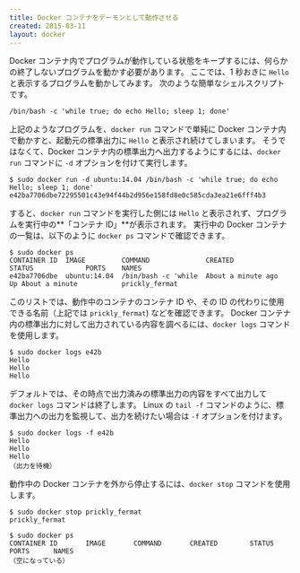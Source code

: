 ```yaml
---
title: Docker コンテナをデーモンとして動作させる
created: 2015-03-11
layout: docker
---
```


Docker コンテナ内でプログラムが動作している状態をキープするには、何らかの終了しないプログラムを動かす必要があります。
ここでは、1 秒おきに `Hello` と表示するプログラムを動かしてみます。
次のような簡単なシェルスクリプトです。

```
/bin/bash -c 'while true; do echo Hello; sleep 1; done'
```

上記のようなプログラムを、`docker run` コマンドで単純に Docker コンテナ内で動かすと、起動元の標準出力に `Hello` と表示され続けてしまいます。
そうではなくて、Docker コンテナ内の標準出力へ出力するようにするには、`docker run` コマンドに `-d` オプションを付けて実行します。

```
$ sudo docker run -d ubuntu:14.04 /bin/bash -c 'while true; do echo Hello; sleep 1; done'
e42ba7706dbe72295501c43e94f44b2d956e158fd8e0c585cda3ea21e6fff4b3
```

すると、`docker run` コマンドを実行した側には `Hello` と表示されず、プログラムを実行中の**「コンテナ ID」**が表示されます。
実行中の Docker コンテナの一覧は、以下のように `docker ps` コマンドで確認できます。

```
$ sudo docker ps
CONTAINER ID  IMAGE         COMMAND              CREATED              STATUS             PORTS    NAMES
e42ba7706dbe  ubuntu:14.04  /bin/bash -c 'while  About a minute ago   Up About a minute           prickly_fermat
```

このリストでは、動作中のコンテナのコンテナ ID や、その ID の代わりに使用できる名前（上記では `prickly_fermat`) などを確認できます。
Docker コンテナ内の標準出力に対して出力されている内容を調べるには、`docker logs` コマンドを使用します。

```
$ sudo docker logs e42b
Hello
Hello
Hello
```

デフォルトでは、その時点で出力済みの標準出力の内容をすべて出力して `docker logs` コマンドは終了します。
Linux の `tail -f` コマンドのように、標準出力への出力を監視して、出力を続けたい場合は `-f` オプションを付けます。

```
$ sudo docker logs -f e42b
Hello
Hello
Hello
（出力を待機）
```

動作中の Docker コンテナを外から停止するには、`docker stop` コマンドを使用します。

```
$ sudo docker stop prickly_fermat
prickly_fermat

$ sudo docker ps
CONTAINER ID       IMAGE       COMMAND       CREATED        STATUS        PORTS      NAMES
（空になっている）
```

